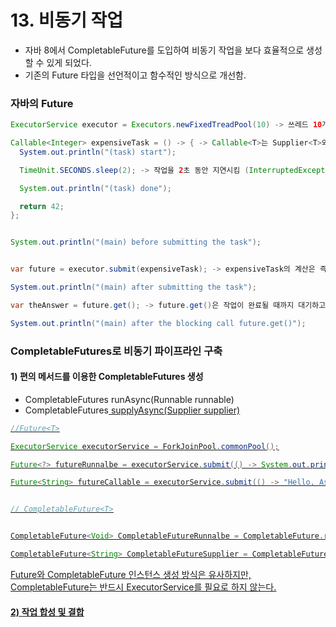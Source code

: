 # 13.  비동기 작업
- 자바 8에서 CompletableFuture<T>를 도입하여 비동기 작업을 보다 효율적으로 생성할 수 있게 되었다.
- 기존의 Future<T> 타입을 선언적이고 함수적인 방식으로 개선함. 

### 자바의 Future
```java
ExecutorService executor = Executors.newFixedTreadPool(10) -> 쓰레드 10개까지 가능

Callable<Integer> expensiveTask = () -> { -> Callable<T>는 Supplier<T>와 사용 목적이 유사하지만, Callable<T>는 결과값을 반환하고, 예외를 던질 수 있는 작업을 정의함.
  System.out.println("(task) start");

  TimeUnit.SECONDS.sleep(2); -> 작업을 2초 동안 지연시킴 (InterruptedException 발생 가능)

  System.out.println("(task) done");

  return 42;
};


System.out.println("(main) before submitting the task");


var future = executor.submit(expensiveTask); -> expensiveTask의 계산은 즉시 시작되어 결과값에 반영됨. 

System.out.println("(main) after submitting the task");

var theAnswer = future.get(); -> future.get()은 작업이 완료될 때까지 대기하고, 결과를 반환함. 작업이 완료되지 않았다면 블로킹됨.

System.out.println("(main) after the blocking call future.get()"); 

```

### CompletableFutures로 비동기 파이프라인 구축 

#### 1) 편의 메서드를 이용한 CompletableFutures 생성
   - CompletableFutures<Void> runAsync(Runnable runnable)
   - CompletableFutures<U> supplyAsync(Supplier<U> supplier)
  
```java
//Future<T>

ExecutorService executorService = ForkJoinPool.commonPool();

Future<?> futureRunnalbe = executorService.submit(() -> System.out.println("not returning a value"));

Future<String> futureCallable = executorService.submit(() -> "Hello, Async World !");


// CompletableFuture<T>


CompletableFuture<Void> CompletableFutureRunnalbe = CompletableFuture.runAsync(() -> System.out.println("not returning a value"));

CompletableFuture<String> CompletableFutureSupplier = CompletableFuture.supplyAsync(() -> "Hello, Async World !");

```

Future와 CompletableFuture 인스턴스 생성 방식은 유사하지만, CompletableFuture는 반드시 ExecutorService를 필요로 하지 않는다.

#### 2) 작업 합성 및 결합



